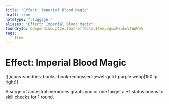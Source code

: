 ```yaml
---
title: "Effect: Imperial Blood Magic"
draft: true
noteType: ":luggage:"
aliases: "Effect: Imperial Blood Magic"
foundryId: Compendium.pf2e.feat-effects.Item.vguxP8ukwVTWWWaA
tags:
  - Item
---
```


# Effect: Imperial Blood Magic
![[icons-sundries-books-book-embossed-jewel-gold-purple.webp|150 lp right]]

A surge of ancestral memories grants you or one target a +1 status bonus to skill checks for 1 round.
